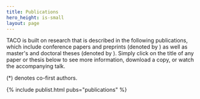 ```yaml
---
title: Publications 
hero_height: is-small
layout: page
---
```


TACO is built on research that is described in the following publications, which include conference papers and preprints (denoted by <i class="fas fa-newspaper"></i>) as well as master's and doctoral theses (denoted by <i class="fas fa-book"></i>).
Simply click on the title of any paper or thesis below to see more information, download a copy, or watch the accompanying talk.

(*) denotes co-first authors.

{% include publist.html pubs="publications" %}
